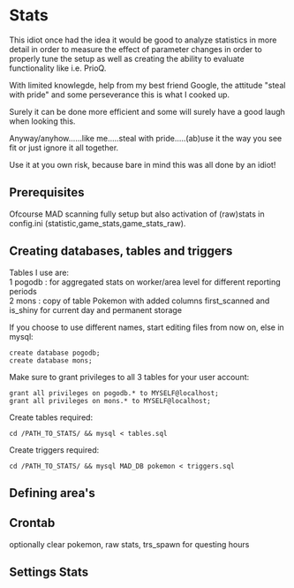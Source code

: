 # Stats

This idiot once had the idea it would be good to analyze statistics in more detail in order to measure the effect of parameter changes in order to properly tune the setup as well as creating the ability to evaluate functionality like i.e. PrioQ.

With limited knowlegde, help from my best friend Google, the attitude "steal with pride" and some perseverance this is what I cooked up.

Surely it can be done more efficient and some will surely have a good laugh when looking this. 

Anyway/anyhow......like me.....steal with pride.....(ab)use it the way you see fit or just ignore it all together.


Use it at you own risk, because bare in mind this was all done by an idiot!



## Prerequisites
Ofcourse MAD scanning fully setup but also activation of (raw)stats in config.ini (statistic,game_stats,game_stats_raw).



## Creating databases, tables and triggers

Tables I use are:  
1 pogodb : for aggregated stats on worker/area level for different reporting periods  
2 mons : copy of table Pokemon with added columns first_scanned and is_shiny for current day and permanent storage    

If you choose to use different names, start editing files from now on, else in mysql:
```
create database pogodb;
create database mons;
```

Make sure to grant privileges to all 3 tables for your user account:
```
grant all privileges on pogodb.* to MYSELF@localhost;
grant all privileges on mons.* to MYSELF@localhost;
```

Create tables required:
```
cd /PATH_TO_STATS/ && mysql < tables.sql
``` 

Create triggers required:
```
cd /PATH_TO_STATS/ && mysql MAD_DB pokemon < triggers.sql
```

## Defining area's

## Crontab
optionally clear pokemon, raw stats, trs_spawn for questing hours

## Settings Stats
